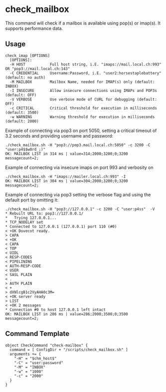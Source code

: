 # check_mailbox
This command will check if a mailbox is available using pop(s) or imap(s). It supports performance data.

## Usage
```
check_imap [OPTIONS]
  [OPTIONS]:
  -H HOST           Full host string, i.E. "imaps://mail.local.ch:993" OR "pop3://mail.local.ch:143"
  -C CREDENTIAL     Username:Password, i.E. "user2:horsestaplebattery" (default: no auth)
  -M MAILBOX        Mailbox Name, needed for IMAP(s) only (default: INBOX)
  -I INSECURE       Allow insecure connections using IMAPs and POP3s (default: OFF)
  -V VERBOSE        Use verbose mode of CURL for debugging (default: OFF)
  -c CRITICAL       Critical threshold for execution in milliseconds (default: 3500)
  -w WARNING        Warning threshold for execution in milliseconds (default: 2000)
```

Example of connecting via pop3 on port 5050, setting a critical timeout of 3.2 seconds and providing username and password:
```
./check_mailbox.sh -H "pop3://pop3.mail.local.ch:5050" -c 3200 -C "user:p4$$w0rd_;)"
OK: MAILBOX LIST in 314 ms | value=314;2000;3200;0;3200 messagecount=2;
```

Example of connecting via insecure imaps on port 993 and verbosity on
```
./check_mailbox.sh -H "imaps://mailer.local.ch:993" -I
OK: MAILBOX LIST in 304 ms | value=304;2000;3200;0;3200 messagecount=2;
```

Example of connecting via pop3 setting the verbose flag and using the default port by omitting it:
```
./check_mailbox.sh -H "pop3://127.0.0.1" -c 3200 -C "user:p4ss"  -V
* Rebuilt URL to: pop3://127.0.0.1/
*   Trying 127.0.0.1...
* TCP_NODELAY set
* Connected to 127.0.0.1 (127.0.0.1) port 110 (#0)
< +OK Dovecot ready.
> CAPA
< +OK
< CAPA
< TOP
< UIDL
< RESP-CODES
< PIPELINING
< AUTH-RESP-CODE
< USER
< SASL PLAIN
< .
> AUTH PLAIN
< + 
> dXNlcgB1c2VyAHA0c3M=
< +OK server ready
> LIST
< +OK 2 messages
* Connection #0 to host 127.0.0.1 left intact
OK: MAILBOX LIST in 286 ms | value=286;2000;3500;0;3500 messagecount=2;
```

## Command Template
```
object CheckCommand "check-mailbox" {
  command = [ ConfigDir + "/scripts/check_mailbox.sh" ]
  arguments += {
    "-H" = "$chm_host$"
    "-C" = "user:password"
    "-M" = "INBOX"
    "-w" = "1000"
    "-c" = "2000"
  }
}
```
